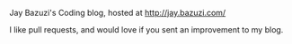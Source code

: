 Jay Bazuzi's Coding blog, hosted at http://jay.bazuzi.com/

I like pull requests, and would love if you sent an improvement to my blog.
